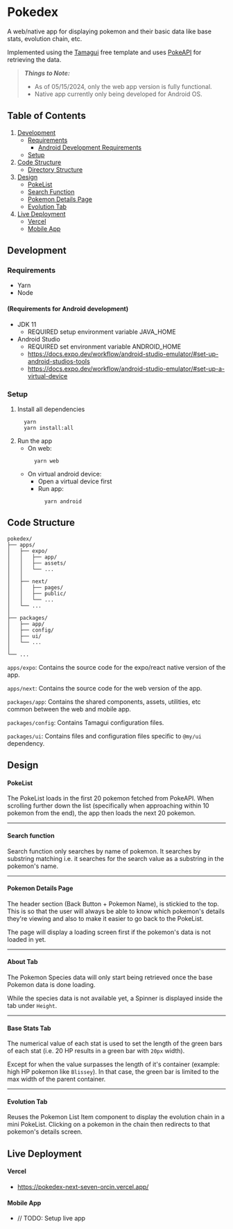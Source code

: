 # Pokedex

A web/native app for displaying pokemon and their basic data like base stats, evolution chain, etc.

Implemented using the [Tamagui](https://tamagui.dev/) free template and uses [PokeAPI](https://pokeapi.co/docs/v2) for retrieving the data.

> **_Things to Note:_**
>
> - As of 05/15/2024, only the web app version is fully functional.
> - Native app currently only being developed for Android OS.

## Table of Contents

1. [Development](#development)
   - [Requirements](#requirements)
     - [Android Development Requirements](#requirements-for-android-development)
   - [Setup](#setup)
1. [Code Structure](#code-structure)
   - [Directory Structure](#directory-structure)
1. [Design](#design)
   - [PokeList](#pokelist)
   - [Search Function](#search-function)
   - [Pokemon Details Page](#pokemon-details-page)
   - [Evolution Tab](#evolution-tab)
1. [Live Deployment](#live-deployment)
   - [Vercel](#vercel)
   - [Mobile App](#mobile-app)

## Development

### Requirements

- Yarn
- Node

#### (Requirements for Android development)

- JDK 11
  - REQUIRED setup environment variable JAVA_HOME
- Android Studio
  - REQUIRED set environment variable ANDROID_HOME
  - https://docs.expo.dev/workflow/android-studio-emulator/#set-up-android-studios-tools
  - https://docs.expo.dev/workflow/android-studio-emulator/#set-up-a-virtual-device

### Setup

1. Install all dependencies
   ```
     yarn
     yarn install:all
   ```
2. Run the app
   - On web:
     ```
       yarn web
     ```
   - On virtual android device:
     - Open a virtual device first
     - Run app:
       ```
         yarn android
       ```

## Code Structure

```
pokedex/
├── apps/
│   ├── expo/
│   │   ├── app/
│   │   ├── assets/
│   │   └── ...
│   │
│   ├── next/
│   │   ├── pages/
│   │   ├── public/
│   │   └── ...
│   └── ...
│
├── packages/
│   ├── app/
│   ├── config/
│   ├── ui/
│   └── ...
│
└── ...
```

`apps/expo`: Contains the source code for the expo/react native version of the app.

`apps/next`: Contains the source code for the web version of the app.

`packages/app`: Contains the shared components, assets, utilities, etc common between the web and mobile app.

`packages/config`: Contains Tamagui configuration files.

`packages/ui`: Contains files and configuration files specific to `@my/ui` dependency.

## Design

#### PokeList

The PokeList loads in the first 20 pokemon fetched from PokeAPI.
When scrolling further down the list (specifically when approaching within 10 pokemon from the end), the app then loads the next 20 pokemon.

---

#### Search function

Search function only searches by name of pokemon. It searches by substring matching i.e. it searches for the search value as a substring in the pokemon's name.

---

#### Pokemon Details Page

The header section (Back Button + Pokemon Name), is stickied to the top. This is so that the user will always be able to know which pokemon's details they're viewing and also to make it easier to go back to the PokeList.

The page will display a loading screen first if the pokemon's data is not loaded in yet.

---

#### About Tab

The Pokemon Species data will only start being retrieved once the base Pokemon data is done loading.

While the species data is not available yet, a Spinner is displayed inside the tab under `Height`.

---

#### Base Stats Tab

The numerical value of each stat is used to set the length of the green bars of each stat (i.e. 20 HP results in a green bar with `20px` width).

Except for when the value surpasses the length of it's container (example: high HP pokemon like `Blissey`). In that case, the green bar is limited to the max width of the parent container.

---

#### Evolution Tab

Reuses the Pokemon List Item component to display the evolution chain in a mini PokeList. Clicking on a pokemon in the chain then redirects to that pokemon's details screen.

## Live Deployment

#### Vercel

- https://pokedex-next-seven-orcin.vercel.app/

#### Mobile App

- // TODO: Setup live app
